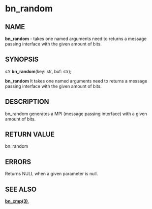 # bn_random

## NAME

**bn_random** - takes one named arguments need to returns a message passing interface with the given amount of bits.

## SYNOPSIS

*str* **bn_random**(key: str, buf: str);

**bn_random** It takes one named arguments need to returns a message passing interface with the given amount of bits.

## DESCRIPTION

bn_random generates a MPI (message passing interface) with a given amount of bits.


## RETURN VALUE

bn_random

## ERRORS

Returns NULL when a given parameter is null.

## SEE ALSO

**[bn_cmp(3)](bn_cmp.md)**,
